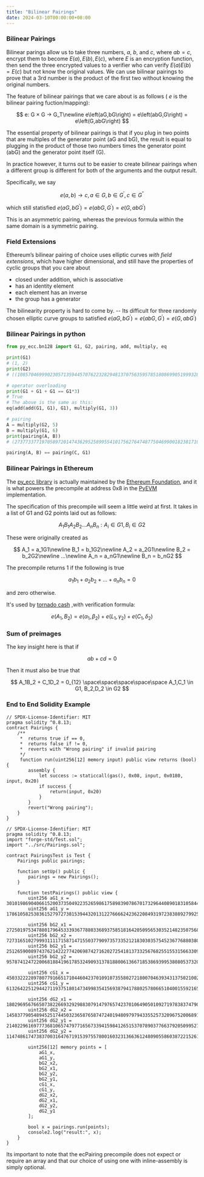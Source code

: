 ```yaml
---
title: "Bilinear Pairings"
date: 2024-03-10T00:00:00+08:00
---
```


### Bilinear Pairings

Bilinear parings allow us to take three numbers, $a$, $b$, and $c$, where $ab = c$, encrypt them to become $E(a), E(b), E(c)$, where $E$ is an encryption function, then send the three encrypted values to a verifier who can verify $E(a)E(b) = E(c)$ but not know the original values. We can use bilinear pairings to prove that a 3rd number is the product of the first two without knowing the original numbers.

The feature of bilinear pairings that we care about is as follows ( $e$ is the bilinear pairing fuction/mapping):

$$
e: G × G → G_T\newline
e\left(aG,bG\right) = e\left(abG,G\right) = e\left(G,abG\right)
$$

The essential property of bilinear pairings is that if you plug in two points that are multiples of the generator point (aG and bG), the result is equal to plugging in the product of those two numbers times the generator point (abG) and the generator point itself (G).

In practice however, it turns out to be easier to create bilinear pairings when a different group is different for both of the arguments and the output result. 

Specifically, we say

$$
e\left(a, b\right) \rightarrow c, a \in G, b \in G^{′}, c \in G^{′′}
$$

which still statisfied $e\left(aG,bG^{′}\right) = e\left(abG,G^{′}\right) = e\left(G,abG^{′}\right)$ 

This is an asymmetric pairing, whereas the previous formula within the same domain is a symmetric pairing.

### Field Extensions

Ethereum’s bilinear pairing of choice uses elliptic curves *with field extensions*, which have higher dimensional, and still have the properties of cyclic groups that you care about

- closed under addition, which is associative
- has an identity element
- each element has an inverse
- the group has a generator

The bilinearity property is hard to come by. -- Its difficult for three randomly chosen elliptic curve groups to satisfied $e\left(aG,bG^{′}\right) = e\left(abG,G^{′}\right) = e\left(G,abG^{′}\right)$ 

### Bilinear Pairings in python

```python
from py_ecc.bn128 import G1, G2, pairing, add, multiply, eq

print(G1)
# (1, 2)
print(G2)
# ((10857046999023057135944570762232829481370756359578518086990519993285655852781, 11559732032986387107991004021392285783925812861821192530917403151452391805634), (8495653923123431417604973247489272438418190587263600148770280649306958101930, 4082367875863433681332203403145435568316851327593401208105741076214120093531))

# operator overloading
print(G1 + G1 + G1 == G1*3)
# True
# The above is the same as this:
eq(add(add(G1, G1), G1), multiply(G1, 3))

# pairing
A = multiply(G2, 5)
B = multiply(G1, 6)
print(pairing(A, B))
# (2737733771970589720147436295258995541017562764748775046990018238171083065584, 7355949162177082646197064865377481127039528955264110892670278171102027012957, 1389120597320745437757553030085914762401499323567753964656133081964131780715, 4070774491543958907062047566637569178763974576144707726129772744684275725184, 10823414137019623021013733227099721415368303324105358213304652659949682568395, 12697986880222911287030392175914090722292212037466224705879408804162602333706, 17697943997237703208660786428217562403504798830995307420075922564993565300645, 2702065915136914071855531840006964465333491722231468583849464437921405019853, 6762652910450025398171695126080749677225757293012137750262928324249233167133, 9495821522287762858490254871883860235240788822777455638443279749602676973720, 17813117134675140440034537765301248350834713246854720915775731738875700896539, 21027635025043266481235488683404016989778194881701554135606154029160033599034)

pairing(A, B) == pairing(C, G1)
```

### Bilinear Pairings in Ethereum

The [py_ecc library](https://github.com/ethereum/py_ecc) is actually maintained by the [Ethereum Foundation](https://ethereum.org/), and it is what powers the precompile at address 0x8 in the [PyEVM](https://github.com/ethereum/py-evm) implementation.

The specification of this precompile will seem a little weird at first. It takes in a list of G1 and G2 points laid out as follows:

$$
A_1B_1A_2B_2...A_nB_n : A_i \in G1, B_i \in G2
$$

These were originally created as

$$
A_1 = a_1G1\newline
B_1 = b_1G2\newline
A_2 = a_2G1\newline
B_2 = b_2G2\newline
...\newline
A_n = a_nG1\newline
B_n = b_nG2
$$

The precompile returns 1 if the following is true

$$
a_1b_1 + a_2b_2 + ... + a_nb_n = 0
$$

and zero otherwise.

It's used by [tornado cash](https://www.rareskills.io/post/how-does-tornado-cash-work) ,with verification formula:

$$
e\left(A_1, B_2\right) = e\left(\alpha_1, \beta_2\right) + e\left(L_1, \gamma_2\right) + e\left(C_1, \delta_2\right)
$$

### Sum of preimages

The key insight here is that if

$$
ab + cd = 0
$$

Then it must also be true that

$$
A_1B_2 + C_1D_2 = 0_{12} \space\space\space\space\space A_1,C_1 \in G1, B_2,D_2 \in G2
$$

### End to End Solidity Example

```solidity
// SPDX-License-Identifier: MIT
pragma solidity ^0.8.13;
contract Pairings {
    /** 
     *  returns true if == 0,
     *  returns false if != 0,
     *  reverts with "Wrong pairing" if invalid pairing
     */
     function run(uint256[12] memory input) public view returns (bool) {
        assembly {
            let success := staticcall(gas(), 0x08, input, 0x0180, input, 0x20)
            if success {
                return(input, 0x20)
            }
        }
        revert("Wrong pairing");
    }
}
```

```solidity
// SPDX-License-Identifier: MIT
pragma solidity ^0.8.13;
import "forge-std/Test.sol";
import "../src/Pairings.sol";

contract PairingsTest is Test {
    Pairings public pairings;

    function setUp() public {
        pairings = new Pairings();
    }

    function testPairings() public view {
        uint256 aG1_x = 3010198690406615200373504922352659861758983907867017329644089018310584441462;
        uint256 aG1_y = 17861058253836152797273815394432013122766662423622084931972383889279925210507;

        uint256 bG2_x1 = 2725019753478801796453339367788033689375851816420509565303521482350756874229;
        uint256 bG2_x2 = 7273165102799931111715871471550377909735733521218303035754523677688038059653;
        uint256 bG2_y1 = 2512659008974376214222774206987427162027254181373325676825515531566330959255;
        uint256 bG2_y2 = 957874124722006818841961785324909313781880061366718538693995380805373202866;

        uint256 cG1_x = 4503322228978077916651710446042370109107355802721800704639343137502100212473;
        uint256 cG1_y = 6132642251294427119375180147349983541569387941788025780665104001559216576968;

        uint256 dG2_x1 = 18029695676650738226693292988307914797657423701064905010927197838374790804409;
        uint256 dG2_x2 = 14583779054894525174450323658765874724019480979794335525732096752006891875705;
        uint256 dG2_y1 = 2140229616977736810657479771656733941598412651537078903776637920509952744750;
        uint256 dG2_y2 = 11474861747383700316476719153975578001603231366361248090558603872215261634898;

        uint256[12] memory points = [
            aG1_x,
            aG1_y,
            bG2_x2,
            bG2_x1,
            bG2_y2,
            bG2_y1,
            cG1_x,
            cG1_y,
            dG2_x2,
            dG2_x1,
            dG2_y2,
            dG2_y1
        ];

        bool x = pairings.run(points);
        console2.log("result:", x);
    }
}
```

Its important to note that the ecPairing precompile does not expect or require an array and that our choice of using one with inline-assembly is simply optional.

